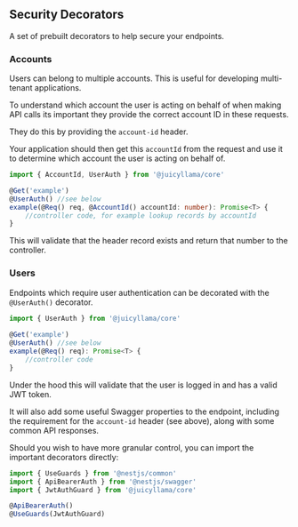 ## Security Decorators

A set of prebuilt decorators to help secure your endpoints.

### Accounts

Users can belong to multiple accounts. This is useful for developing multi-tenant applications.

To understand which account the user is acting on behalf of when making API calls its important they provide the correct account ID in these requests.

They do this by providing the `account-id` header.

Your application should then get this `accountId` from the request and use it to determine which account the user is acting on behalf of.

```typescript
import { AccountId, UserAuth } from '@juicyllama/core'

@Get('example') 
@UserAuth() //see below
example(@Req() req, @AccountId() accountId: number): Promise<T> {
    //controller code, for example lookup records by accountId
}
```

This will validate that the header record exists and return that number to the controller.

### Users

Endpoints which require user authentication can be decorated with the `@UserAuth()` decorator.

```typescript
import { UserAuth } from '@juicyllama/core'
    
@Get('example') 
@UserAuth() //see below
example(@Req() req): Promise<T> {
    //controller code 
}
```

Under the hood this will validate that the user is logged in and has a valid JWT token.

It will also add some useful Swagger properties to the endpoint, including the requirement for the `account-id` header (see above), along with some common API responses.

Should you wish to have more granular control, you can import the important decorators directly:

```typescript
import { UseGuards } from '@nestjs/common'
import { ApiBearerAuth } from '@nestjs/swagger'
import { JwtAuthGuard } from '@juicyllama/core'

@ApiBearerAuth()
@UseGuards(JwtAuthGuard)
```
